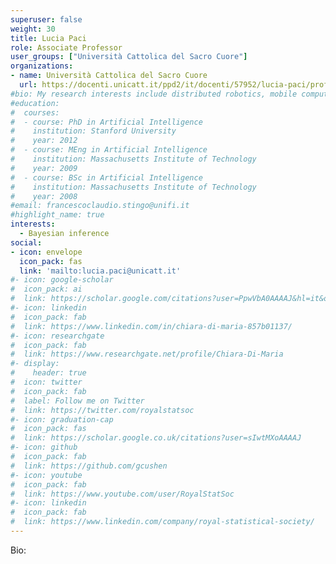 ```yaml
---
superuser: false
weight: 30
title: Lucia Paci
role: Associate Professor
user_groups: ["Università Cattolica del Sacro Cuore"]
organizations:
- name: Università Cattolica del Sacro Cuore
  url: https://docenti.unicatt.it/ppd2/it/docenti/57952/lucia-paci/profilo
#bio: My research interests include distributed robotics, mobile computing and programmable matter.
#education:
#  courses:
#  - course: PhD in Artificial Intelligence
#    institution: Stanford University
#    year: 2012
#  - course: MEng in Artificial Intelligence
#    institution: Massachusetts Institute of Technology
#    year: 2009
#  - course: BSc in Artificial Intelligence
#    institution: Massachusetts Institute of Technology
#    year: 2008
#email: francescoclaudio.stingo@unifi.it
#highlight_name: true
interests:
  - Bayesian inference
social:
- icon: envelope
  icon_pack: fas
  link: 'mailto:lucia.paci@unicatt.it'
#- icon: google-scholar
#  icon_pack: ai
#  link: https://scholar.google.com/citations?user=PpwVbA0AAAAJ&hl=it&oi=ao
#- icon: linkedin
#  icon_pack: fab
#  link: https://www.linkedin.com/in/chiara-di-maria-857b01137/
#- icon: researchgate
#  icon_pack: fab
#  link: https://www.researchgate.net/profile/Chiara-Di-Maria
#- display:
#    header: true
#  icon: twitter
#  icon_pack: fab
#  label: Follow me on Twitter
#  link: https://twitter.com/royalstatsoc
#- icon: graduation-cap
#  icon_pack: fas
#  link: https://scholar.google.co.uk/citations?user=sIwtMXoAAAAJ
#- icon: github
#  icon_pack: fab
#  link: https://github.com/gcushen
#- icon: youtube
#  icon_pack: fab
#  link: https://www.youtube.com/user/RoyalStatSoc
#- icon: linkedin
#  icon_pack: fab
#  link: https://www.linkedin.com/company/royal-statistical-society/
---
```


Bio:


